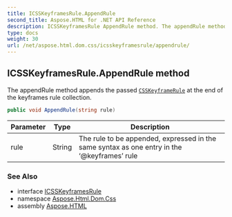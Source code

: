 ```yaml
---
title: ICSSKeyframesRule.AppendRule
second_title: Aspose.HTML for .NET API Reference
description: ICSSKeyframesRule AppendRule method. The appendRule method appends the passed CSSKeyframeRule at the end of the keyframes rule collection
type: docs
weight: 30
url: /net/aspose.html.dom.css/icsskeyframesrule/appendrule/
---
```

## ICSSKeyframesRule.AppendRule method

The appendRule method appends the passed [`CSSKeyframeRule`](../../icsskeyframerule/) at the end of the keyframes rule collection.

```csharp
public void AppendRule(string rule)
```

| Parameter | Type | Description |
| --- | --- | --- |
| rule | String | The rule to be appended, expressed in the same syntax as one entry in the ‘@keyframes’ rule |

### See Also

* interface [ICSSKeyframesRule](../)
* namespace [Aspose.Html.Dom.Css](../../../aspose.html.dom.css/)
* assembly [Aspose.HTML](../../../)

